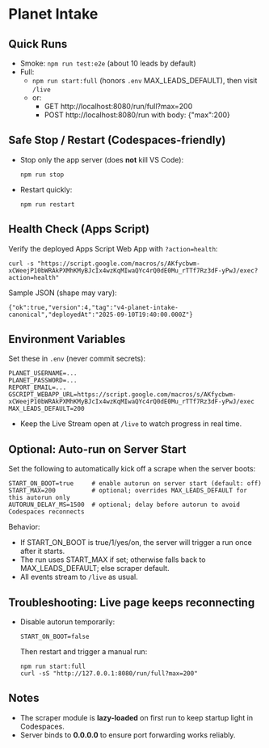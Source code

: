 # Planet Intake

## Quick Runs

- Smoke: `npm run test:e2e` (about 10 leads by default)
- Full:
  - `npm run start:full` (honors `.env` MAX_LEADS_DEFAULT), then visit `/live`
  - or:
    - GET  http://localhost:8080/run/full?max=200
    - POST http://localhost:8080/run  with body: {"max":200}

## Safe Stop / Restart (Codespaces-friendly)
- Stop only the app server (does **not** kill VS Code):
  
      npm run stop

- Restart quickly:

      npm run restart

## Health Check (Apps Script)
Verify the deployed Apps Script Web App with `?action=health`:

    curl -s "https://script.google.com/macros/s/AKfycbwm-xCWeejP10bWRAkPXMhKMyBJcIx4wzKqMIwaQYc4rQ0dE0Mu_rTTf7Rz3dF-yPwJ/exec?action=health"

Sample JSON (shape may vary):

    {"ok":true,"version":4,"tag":"v4-planet-intake-canonical","deployedAt":"2025-09-10T19:40:00.000Z"}

## Environment Variables

Set these in `.env` (never commit secrets):

    PLANET_USERNAME=...
    PLANET_PASSWORD=...
    REPORT_EMAIL=...
    GSCRIPT_WEBAPP_URL=https://script.google.com/macros/s/AKfycbwm-xCWeejP10bWRAkPXMhKMyBJcIx4wzKqMIwaQYc4rQ0dE0Mu_rTTf7Rz3dF-yPwJ/exec
    MAX_LEADS_DEFAULT=200

- Keep the Live Stream open at `/live` to watch progress in real time.

## Optional: Auto-run on Server Start

Set the following to automatically kick off a scrape when the server boots:

    START_ON_BOOT=true     # enable autorun on server start (default: off)
    START_MAX=200          # optional; overrides MAX_LEADS_DEFAULT for this autorun only
    AUTORUN_DELAY_MS=1500  # optional; delay before autorun to avoid Codespaces reconnects

Behavior:
- If START_ON_BOOT is true/1/yes/on, the server will trigger a run once after it starts.
- The run uses START_MAX if set; otherwise falls back to MAX_LEADS_DEFAULT; else scraper default.
- All events stream to `/live` as usual.

## Troubleshooting: Live page keeps reconnecting
- Disable autorun temporarily:

      START_ON_BOOT=false

  Then restart and trigger a manual run:

      npm run start:full
      curl -sS "http://127.0.0.1:8080/run/full?max=200"

## Notes
- The scraper module is **lazy-loaded** on first run to keep startup light in Codespaces.
- Server binds to **0.0.0.0** to ensure port forwarding works reliably.

